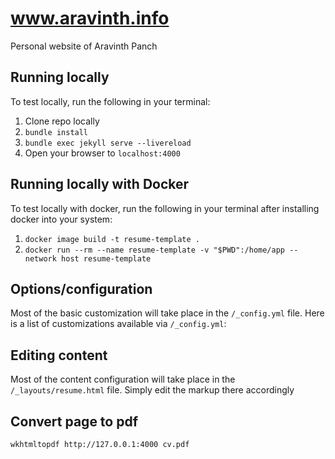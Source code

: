 # www.aravinth.info
Personal website of Aravinth Panch

## Running locally

To test locally, run the following in your terminal:

1. Clone repo locally
1. `bundle install`
2. `bundle exec jekyll serve --livereload`
3. Open your browser to `localhost:4000`

## Running locally with Docker

To test locally with docker, run the following in your terminal after installing docker into your system:

1. `docker image build -t resume-template .`
2. `docker run --rm --name resume-template -v "$PWD":/home/app --network host resume-template`

## Options/configuration

Most of the basic customization will take place in the `/_config.yml` file. Here is a list of customizations available via `/_config.yml`:

## Editing content

Most of the content configuration will take place in the `/_layouts/resume.html` file. Simply edit the markup there accordingly

## Convert page to pdf
`wkhtmltopdf http://127.0.0.1:4000 cv.pdf`